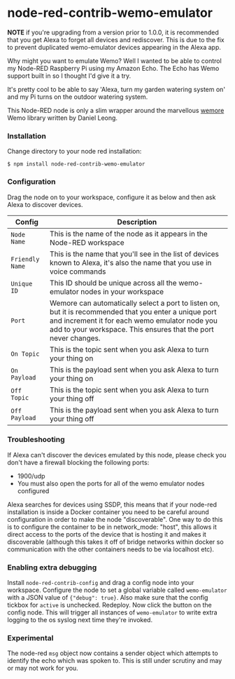 # node-red-contrib-wemo-emulator

**NOTE** if you're upgrading from a version prior to 1.0.0, it is recommended that you get Alexa to forget all devices and rediscover. This is due to the fix to prevent duplicated wemo-emulator devices appearing in the Alexa app.

Why might you want to emulate Wemo? Well I wanted to be able to control my Node-RED Raspberry Pi using my Amazon Echo. The
Echo has Wemo support built in so I thought I'd give it a try.

It's pretty cool to be able to say 'Alexa, turn my garden watering system on' and my Pi turns on the outdoor watering system.

This Node-RED node is only a slim wrapper around the marvellous [wemore](https://github.com/dhleong/wemore) Wemo library written by Daniel Leong.

### Installation

Change directory to your node red installation:

    $ npm install node-red-contrib-wemo-emulator

### Configuration

Drag the node on to your workspace, configure it as below and then ask Alexa to discover devices.

| Config          | Description                                                                                                                                                                                                               |
| --------------- | ------------------------------------------------------------------------------------------------------------------------------------------------------------------------------------------------------------------------- |
| `Node Name`     | This is the name of the node as it appears in the Node-RED workspace                                                                                                                                                      |
| `Friendly Name` | This is the name that you'll see in the list of devices known to Alexa, it's also the name that you use in voice commands                                                                                                 |
| `Unique ID`     | This ID should be unique across all the wemo-emulator nodes in your workspace                                                                                                                                             |
| `Port`          | Wemore can automatically select a port to listen on, but it is recommended that you enter a unique port and increment it for each wemo emulator node you add to your workspace. This ensures that the port never changes. |
| `On Topic`      | This is the topic sent when you ask Alexa to turn your thing on                                                                                                                                                           |
| `On Payload`    | This is the payload sent when you ask Alexa to turn your thing on                                                                                                                                                         |
| `Off Topic`     | This is the topic sent when you ask Alexa to turn your thing off                                                                                                                                                          |
| `Off Payload`   | This is the payload sent when you ask Alexa to turn your thing off                                                                                                                                                        |

### Troubleshooting

If Alexa can't discover the devices emulated by this node, please check you don't have a firewall blocking the following ports:

-   1900/udp
-   You must also open the ports for all of the wemo emulator nodes configured

Alexa searches for devices using SSDP, this means that if your node-red installation is inside a Docker container you need to be careful around configuration in order to make the node "discoverable".  One way to do this is to configure the container to be in network_mode: "host", this allows it direct access to the ports of the device that is hosting it and makes it discoverable (although this takes it off of bridge networks within docker so communication with the other containers needs to be via localhost etc).

### Enabling extra debugging

Install `node-red-contrib-config` and drag a config node into your workspace. Configure the node to set a global variable called `wemo-emulator`
with a JSON value of `{"debug": true}`. Also make sure that the config tickbox for `active` is unchecked. Redeploy. Now click the button on the config node.
This will trigger all instances of `wemo-emulator` to write extra logging to the os syslog next time they're invoked.

### Experimental

The node-red `msg` object now contains a sender object which attempts to identify the echo which was spoken to. This is still under scrutiny and may or may not work for you.
